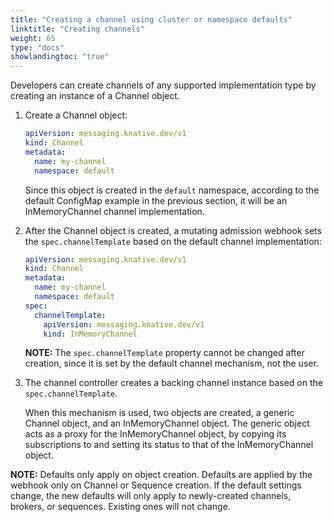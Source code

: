 ```yaml
---
title: "Creating a channel using cluster or namespace defaults"
linktitle: "Creating channels"
weight: 65
type: "docs"
showlandingtoc: "true"
---
```


Developers can create channels of any supported implementation type by creating an instance of a Channel object.

1. Create a Channel object:

      ```yaml
      apiVersion: messaging.knative.dev/v1
      kind: Channel
      metadata:
        name: my-channel
        namespace: default
      ```

      Since this object is created in the `default` namespace, according to the default ConfigMap example in the previous section, it will be an InMemoryChannel channel implementation.
<!--TODO: Add tabs for kn etc-->

2.  After the Channel object is created, a mutating admission webhook sets the
  `spec.channelTemplate` based on the default channel implementation:

      ```yaml
      apiVersion: messaging.knative.dev/v1
      kind: Channel
      metadata:
        name: my-channel
        namespace: default
      spec:
        channelTemplate:
          apiVersion: messaging.knative.dev/v1
          kind: InMemoryChannel
      ```  
      **NOTE:**   The `spec.channelTemplate` property cannot be changed after creation, since it is set by the default channel mechanism, not the user.

3. The channel controller creates a backing channel instance
based on the `spec.channelTemplate`.

      When this mechanism is used, two objects are created, a generic Channel object, and an InMemoryChannel object. The generic object acts as a proxy for the InMemoryChannel object, by copying its subscriptions to and setting its status to that of the InMemoryChannel object.

**NOTE:** Defaults only apply on object creation. Defaults are applied by the webhook only on Channel or Sequence creation. If the default settings change, the new defaults will only apply to newly-created channels, brokers, or sequences. Existing ones will not change.
